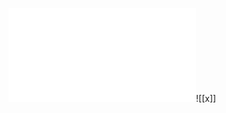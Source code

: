 ![Normal form of plane 2024-11-12 16.33.53.excalidraw](../../Excalidraw/Normal%20form%20of%20plane%202024-11-12%2016.33.53.excalidraw.md)![[x]]